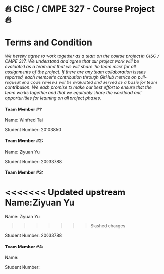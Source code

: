# 🔥 CISC / CMPE 327 - Course Project 🔥
#  Terms and Condition


_We hereby agree to work together as a team on the course project in CISC / CMPE 327. We understand and agree that our project work will be evaluated as a team and that we will share the team mark for all assignments of the project. If there are any team collaboration issues reported, each member’s contribution through GitHub metrics on pull-request and code reviews will be evaluated and served as a basis for team contribution. We each promise to make our best effort to ensure that the team works together and that we equitably share the workload and opportunities for learning on all project phases._



#### Team Member #1:

Name: Winfred Tai

Student Number: 20103850


#### Team Member #2:

Name: Ziyuan Yu

Student Number: 20033788


#### Team Member #3:

<<<<<<< Updated upstream
Name:Ziyuan Yu  
=======
Name: Ziyuan Yu 
>>>>>>> Stashed changes

Student Number: 20033788


#### Team Member #4:
Name:

Student Number:

